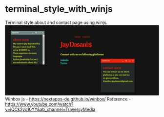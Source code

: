 # terminal_style_with_winjs
Terminal style about and contact page using winjs.
![](output/output.JPG)
Winbox js - https://nextapps-de.github.io/winbox/
Reference - https://www.youtube.com/watch?v=jQCk2yo10YY&ab_channel=TraversyMedia
